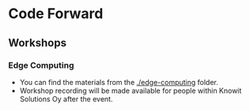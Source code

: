 # Code Forward

## Workshops

### Edge Computing

* You can find the materials from the [./edge-computing](https://github.com/cybercom-finland/code-forward-23/tree/main/edge-computing) folder.
* Workshop recording will be made available for people within Knowit Solutions Oy after the event.